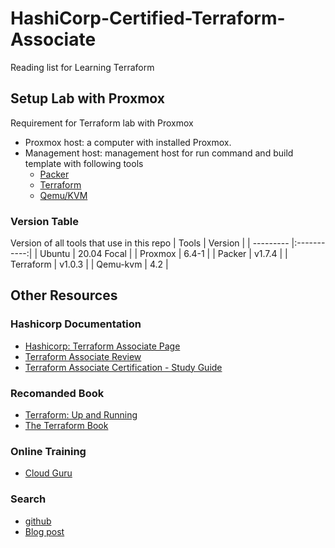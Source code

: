 # HashiCorp-Certified-Terraform-Associate
Reading list for Learning Terraform

## Setup Lab with Proxmox
Requirement for Terraform lab with Proxmox
* Proxmox host: a computer with installed Proxmox.
* Management host: management host for run command and build template with following tools
  * [Packer](https://learn.hashicorp.com/tutorials/packer/get-started-install-cli#installing-packer)
  * [Terraform](https://learn.hashicorp.com/tutorials/terraform/install-cli#install-terraform)
  * [Qemu/KVM](https://github.com/behradeslamifar/Linux-Professional-Institute-Certifications/tree/main/LPI304/labs#3303-kvm)

### Version Table
Version of all tools that use in this repo
| Tools     |   Version   | 
| --------- |:-----------:|
| Ubuntu    | 20.04 Focal |
| Proxmox   | 6.4-1       |
| Packer    | v1.7.4      |
| Terraform | v1.0.3      |
| Qemu-kvm  | 4.2         |

## Other Resources

### Hashicorp Documentation
* [Hashicorp: Terraform Associate Page](https://www.hashicorp.com/certification/terraform-associate)
* [Terraform Associate Review](https://learn.hashicorp.com/tutorials/terraform/associate-review)
* [Terraform Associate Certification - Study Guide](https://learn.hashicorp.com/tutorials/terraform/associate-study?in=terraform/certification)

### Recomanded Book
* [Terraform: Up and Running](https://www.terraformupandrunning.com/)
* [The Terraform Book](https://www.amazon.com/Terraform-Book-James-Turnbull-ebook/dp/B01MZYE7OY)

### Online Training
* [Cloud Guru](https://acloud.guru/overview/hashicorp-certified-terraform-associate-1?_ga=2.128822156.102402904.1627941239-2138038631.1606556224&_gac=1.53403354.1627744044.Cj0KCQjw6ZOIBhDdARIsAMf8YyFEA1vvDP570sIwxXWYCx94tdwohinimXEvnDCXQOqROkvWzgea4_saAul2EALw_wcB)

### Search
* [github](https://github.com/rfitzhugh/terraform-associate)
* [Blog post](https://nedinthecloud.com/2020/04/27/preparing-for-the-hashicorp-terraform-certification/)
